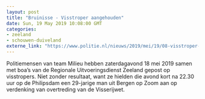 ```yaml
---
layout: post
title: "Bruinisse - Visstroper aangehouden"
date: Sun, 19 May 2019 10:08:00 GMT
categories: 
- zeeland 
- schouwen-duiveland 
externe_link: "https://www.politie.nl/nieuws/2019/mei/19/08-visstroper-aangehouden.html"
---
```


Politiemensen van team Milieu hebben zaterdagavond 18 mei 2019 samen met boa’s van de Regionale Uitvoeringsdienst Zeeland gepost op visstropers. Niet zonder resultaat, want ze hielden die avond kort na 22.30 uur op de Philipsdam een 29-jarige man uit Bergen op Zoom aan op verdenking van overtreding van de Visserijwet.
